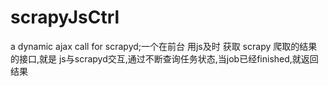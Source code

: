 # scrapyJsCtrl
a dynamic ajax  call for scrapyd;一个在前台 用js及时 获取 scrapy 爬取的结果的接口,就是 js与scrapyd交互,通过不断查询任务状态,当job已经finished,就返回结果
